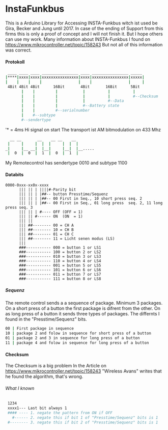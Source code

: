 # InstaFunkbus
This is a Arduino Library for Accessing INSTA-Funkbus witch ist used be Gira, Becker and Jung until 2017. In case of the ending of Support from this firms this is only a proof of concept and I will not finish it. But I hope others can use my work. 
Many information about INSTA-Funkbus I found on https://www.mikrocontroller.net/topic/158243
But not all of this information was correct.
#### Protokoll
```sh
 ____ ____ ____ ________________ ____ ________________ _____
|****|xxxx|xxxx|xxxxxxxxxxxxxxxx|xxxx|xxxxxxxxxxxxxxxx|xxxxx|
|    |    |    |                |    |                |     |
 4Bit 4Bit 4Bit      16Bit       4Bit       16Bit      5Bit
       |    |         |           |          |          |
       |    |         |           |          |          #--Checksum
       |    |         |           |          #--Data          
       |    |         |           #--Battery state
       |    |         #--serialnumber
       |    #--subtype
       #--sendertype
```
'* = 4ms Hi signal on start
The transport ist AM bitmodulation on 433 Mhz
```sh
  __ __       __    __ __    __
 |     |     |  |  |     |  |  |
_|     |__ __|  |__|     |__|  |__.....
 |  0  |  0  | 	1  |  0  |  1  |
```
My Remotecontrol has sendertype 0010 and subtype 1100
#### Databits

	0000-0xxx-xx0x-xxxx
	      ||| || | ||||#-Parity bit
	      ||| || | |##-- button Presstime/Sequenz 
	      ||| || | |##-- 00 First in Seq., 10 short press seq. 2
	      ||| || | |##-- 00 First in Seq., 01 long press  seq. 2, 11 long press seq. 3
	      ||| || | #---- OFF (OFF = 1)
	      ||| || #------ ON  (ON  = 1)
	      ||| ||
	      ||| ##-------- 00 = CH A
	      ||| ##-------- 10 = CH B
	      ||| ##-------- 01 = CH C
	      ||| ##-------- 11 = Licht senen modus (LS)
	      |||
	      ###----------- 000 = button 1 or LS1
	      ###----------- 100 = button 2 or LS2
	      ###----------- 010 = button 3 or LS3
	      ###----------- 110 = button 4 or LS4
	      ###----------- 001 = button 5 or LS5
	      ###----------- 101 = button 6 or LS6
	      ###----------- 011 = button 7 or LS7
	      ###----------- 111 = button 8 or LS8

##### Sequenz
The remote control sends a a sequence of package. Minimum 3 packages. On a short press of a button the first package is difrent from the other. On as long press of a button it sends three types of packages. The differnts I found in the "Presstime/Sequenz" bits.
```sh
00 | First package in sequence
10 | package 2 and folow in sequence for short press of a button
01 | package 2 and 3 in sequence for long press of a button
11 | package 4 and folow in sequence for long press of a button
```

#### Checksum
The Checksum is a big problem In the Article on https://www.mikrocontroller.net/topic/158243 "Wireless Avans" writes that he found the algorithm, that's wrong.
###### What I known
```sh
 1234
 xxxx1--- Last bit always 1
 #### ---- 1. negate the pattern from ON if OFF
   #------ 2. negate this if bit 1 of "Presstime/Sequenz" bits is 1
 #-------- 3. negate this if bit 2 of "Presstime/Sequenz" bits is 1
```
